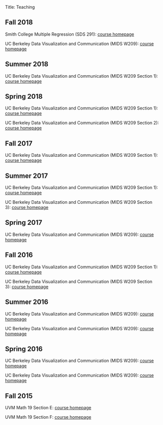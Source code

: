 Title: Teaching

## Fall 2018 ##

Smith College Multiple Regression (SDS 291): [course homepage](/teaching/2018/09-SDS-291)

UC Berkeley Data Visualization and Communication (MIDS W209): [course homepage](https://learn.datascience.berkeley.edu/course/view.php?id=215&group=753)

</div>
<div class="paper">

## Summer 2018 ##

UC Berkeley Data Visualization and Communication (MIDS W209 Section 1): [course homepage](https://learn.datascience.berkeley.edu/course/view.php?id=194&group=659)

</div>
<div class="paper">

## Spring 2018 ##


UC Berkeley Data Visualization and Communication (MIDS W209 Section 1): [course homepage](https://learn.datascience.berkeley.edu/course/view.php?id=174&group=563)

UC Berkeley Data Visualization and Communication (MIDS W209 Section 2): [course homepage](https://learn.datascience.berkeley.edu/course/view.php?id=174&group=564)

</div>
<div class="paper">

## Fall 2017 ##


UC Berkeley Data Visualization and Communication (MIDS W209 Section 1): [course homepage](https://learn.datascience.berkeley.edu/course/view.php?id=132&group=454)

</div>
<div class="paper">

## Summer 2017 ##

UC Berkeley Data Visualization and Communication (MIDS W209 Section 1): [course homepage](https://learn.datascience.berkeley.edu/course/view.php?id=146&group=485&page=wall)

UC Berkeley Data Visualization and Communication (MIDS W209 Section 3): [course homepage](https://learn.datascience.berkeley.edu/course/view.php?id=129&group=393&page=wall)

</div>
<div class="paper">

## Spring 2017 ##

UC Berkeley Data Visualization and Communication (MIDS W209): [course homepage](https://learn.datascience.berkeley.edu/course/view.php?id=146&group=485)

</div>
<div class="paper">

## Fall 2016 ##

UC Berkeley Data Visualization and Communication (MIDS W209 Section 1): [course homepage](https://learn.datascience.berkeley.edu/course/view.php?id=99&group=325)

UC Berkeley Data Visualization and Communication (MIDS W209 Section 3): [course homepage](https://learn.datascience.berkeley.edu/course/view.php?id=99&group=327)

</div>
<div class="paper">

## Summer 2016 ##

UC Berkeley Data Visualization and Communication (MIDS W209): [course homepage](https://learn.datascience.berkeley.edu/course/view.php?id=83&group=266)

UC Berkeley Data Visualization and Communication (MIDS W209): [course homepage](https://learn.datascience.berkeley.edu/course/view.php?id=83&group=268)

</div>
<div class="paper">

## Spring 2016 ##

UC Berkeley Data Visualization and Communication (MIDS W209): [course homepage](https://learn.datascience.berkeley.edu/course/view.php?id=72&group=211)

UC Berkeley Data Visualization and Communication (MIDS W209): [course homepage](https://learn.datascience.berkeley.edu/course/view.php?id=72&group=213)

</div>
<div class="paper">

## Fall 2015 ##

UVM Math 19 Section E: [course homepage](/pages/uvm-math-019-fall-2015-E.html)

UVM Math 19 Section F: [course homepage](/pages/uvm-math-019-fall-2015-F.html)
